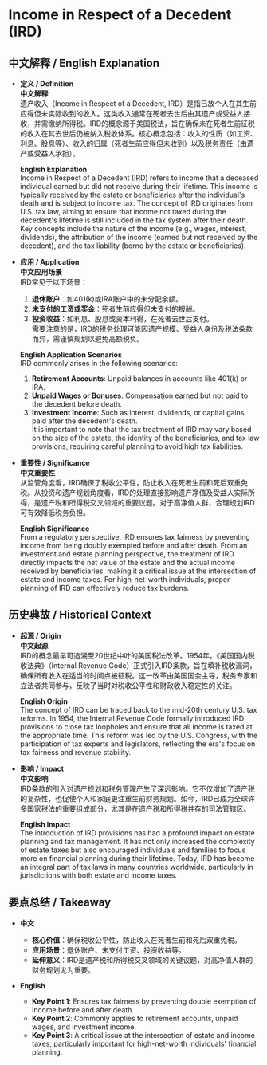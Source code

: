 # Income in Respect of a Decedent (IRD)

## 中文解释 / English Explanation

* **定义 / Definition**  
  **中文解释**  
  遗产收入（Income in Respect of a Decedent, IRD）是指已故个人在其生前应得但未实际收到的收入。这类收入通常在死者去世后由其遗产或受益人接收，并需缴纳所得税。IRD的概念源于美国税法，旨在确保未在死者生前征税的收入在其去世后仍被纳入税收体系。核心概念包括：收入的性质（如工资、利息、股息等）、收入的归属（死者生前应得但未收到）以及税务责任（由遗产或受益人承担）。  

  **English Explanation**  
  Income in Respect of a Decedent (IRD) refers to income that a deceased individual earned but did not receive during their lifetime. This income is typically received by the estate or beneficiaries after the individual's death and is subject to income tax. The concept of IRD originates from U.S. tax law, aiming to ensure that income not taxed during the decedent's lifetime is still included in the tax system after their death. Key concepts include the nature of the income (e.g., wages, interest, dividends), the attribution of the income (earned but not received by the decedent), and the tax liability (borne by the estate or beneficiaries).

* **应用 / Application**  
  **中文应用场景**  
  IRD常见于以下场景：  
  1. **退休账户**：如401(k)或IRA账户中的未分配余额。  
  2. **未支付的工资或奖金**：死者生前应得但未支付的报酬。  
  3. **投资收益**：如利息、股息或资本利得，在死者去世后支付。  
  需要注意的是，IRD的税务处理可能因遗产规模、受益人身份及税法条款而异，需谨慎规划以避免高额税负。  

  **English Application Scenarios**  
  IRD commonly arises in the following scenarios:  
  1. **Retirement Accounts**: Unpaid balances in accounts like 401(k) or IRA.  
  2. **Unpaid Wages or Bonuses**: Compensation earned but not paid to the decedent before death.  
  3. **Investment Income**: Such as interest, dividends, or capital gains paid after the decedent's death.  
  It is important to note that the tax treatment of IRD may vary based on the size of the estate, the identity of the beneficiaries, and tax law provisions, requiring careful planning to avoid high tax liabilities.

* **重要性 / Significance**  
  **中文重要性**  
  从监管角度看，IRD确保了税收公平性，防止收入在死者生前和死后双重免税。从投资和遗产规划角度看，IRD的处理直接影响遗产净值及受益人实际所得，是遗产税和所得税交叉领域的重要议题。对于高净值人群，合理规划IRD可有效降低税务负担。  

  **English Significance**  
  From a regulatory perspective, IRD ensures tax fairness by preventing income from being doubly exempted before and after death. From an investment and estate planning perspective, the treatment of IRD directly impacts the net value of the estate and the actual income received by beneficiaries, making it a critical issue at the intersection of estate and income taxes. For high-net-worth individuals, proper planning of IRD can effectively reduce tax burdens.

## 历史典故 / Historical Context

* **起源 / Origin**  
  **中文起源**  
  IRD的概念最早可追溯至20世纪中叶的美国税法改革。1954年，《美国国内税收法典》（Internal Revenue Code）正式引入IRD条款，旨在填补税收漏洞，确保所有收入在适当的时间点被征税。这一改革由美国国会主导，税务专家和立法者共同参与，反映了当时对税收公平性和财政收入稳定性的关注。  

  **English Origin**  
  The concept of IRD can be traced back to the mid-20th century U.S. tax reforms. In 1954, the Internal Revenue Code formally introduced IRD provisions to close tax loopholes and ensure that all income is taxed at the appropriate time. This reform was led by the U.S. Congress, with the participation of tax experts and legislators, reflecting the era's focus on tax fairness and revenue stability.

* **影响 / Impact**  
  **中文影响**  
  IRD条款的引入对遗产规划和税务管理产生了深远影响。它不仅增加了遗产税的复杂性，也促使个人和家庭更注重生前财务规划。如今，IRD已成为全球许多国家税法的重要组成部分，尤其是在遗产税和所得税并存的司法管辖区。  

  **English Impact**  
  The introduction of IRD provisions has had a profound impact on estate planning and tax management. It has not only increased the complexity of estate taxes but also encouraged individuals and families to focus more on financial planning during their lifetime. Today, IRD has become an integral part of tax laws in many countries worldwide, particularly in jurisdictions with both estate and income taxes.

## 要点总结 / Takeaway

* **中文**  
  - **核心价值**：确保税收公平性，防止收入在死者生前和死后双重免税。  
  - **应用场景**：退休账户、未支付工资、投资收益等。  
  - **延伸意义**：IRD是遗产税和所得税交叉领域的关键议题，对高净值人群的财务规划尤为重要。  

* **English**  
  - **Key Point 1**: Ensures tax fairness by preventing double exemption of income before and after death.  
  - **Key Point 2**: Commonly applies to retirement accounts, unpaid wages, and investment income.  
  - **Key Point 3**: A critical issue at the intersection of estate and income taxes, particularly important for high-net-worth individuals' financial planning.